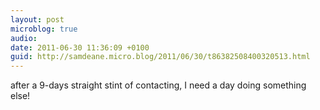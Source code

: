 ```yaml
---
layout: post
microblog: true
audio: 
date: 2011-06-30 11:36:09 +0100
guid: http://samdeane.micro.blog/2011/06/30/t86382508400320513.html
---
```

after a 9-days straight stint of contacting, I need a day doing something else!
